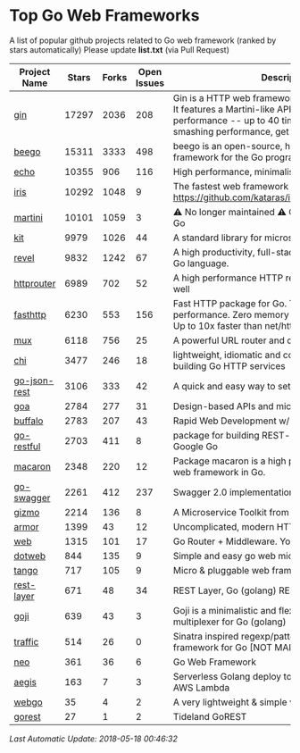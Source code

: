 # Top Go Web Frameworks
A list of popular github projects related to Go web framework (ranked by stars automatically)
Please update **list.txt** (via Pull Request)

| Project Name | Stars | Forks | Open Issues | Description |
| ------------ | ----- | ----- | ----------- | ----------- |
| [gin](https://github.com/gin-gonic/gin) | 17297 | 2036 | 208 | Gin is a HTTP web framework written in Go (Golang). It features a Martini-like API with much better performance -- up to 40 times faster. If you need smashing performance, get yourself some Gin. |
| [beego](https://github.com/astaxie/beego) | 15311 | 3333 | 498 | beego is an open-source, high-performance web framework for the Go programming language. |
| [echo](https://github.com/labstack/echo) | 10355 | 906 | 116 | High performance, minimalist Go web framework |
| [iris](https://github.com/kataras/iris) | 10292 | 1048 | 9 | The fastest web framework for Go in (THIS) Earth https://github.com/kataras/iris/tree/master/_examples |
| [martini](https://github.com/go-martini/martini) | 10101 | 1059 | 3 | ⚠️ No longer maintained ⚠️  Classy web framework for Go |
| [kit](https://github.com/go-kit/kit) | 9979 | 1026 | 44 | A standard library for microservices. |
| [revel](https://github.com/revel/revel) | 9832 | 1242 | 67 | A high productivity, full-stack web framework for the Go language. |
| [httprouter](https://github.com/julienschmidt/httprouter) | 6989 | 702 | 52 | A high performance HTTP request router that scales well |
| [fasthttp](https://github.com/valyala/fasthttp) | 6230 | 553 | 156 | Fast HTTP package for Go. Tuned for high performance. Zero memory allocations in hot paths. Up to 10x faster than net/http |
| [mux](https://github.com/gorilla/mux) | 6118 | 756 | 25 | A powerful URL router and dispatcher for golang. |
| [chi](https://github.com/go-chi/chi) | 3477 | 246 | 18 | lightweight, idiomatic and composable router for building Go HTTP services |
| [go-json-rest](https://github.com/ant0ine/go-json-rest) | 3106 | 333 | 42 | A quick and easy way to setup a RESTful JSON API |
| [goa](https://github.com/goadesign/goa) | 2784 | 277 | 31 | Design-based APIs and microservices in Go |
| [buffalo](https://github.com/gobuffalo/buffalo) | 2783 | 207 | 43 | Rapid Web Development w/ Go |
| [go-restful](https://github.com/emicklei/go-restful) | 2703 | 411 | 8 | package for building REST-style Web Services using Google Go |
| [macaron](https://github.com/go-macaron/macaron) | 2348 | 220 | 12 | Package macaron is a high productive and modular web framework in Go. |
| [go-swagger](https://github.com/go-swagger/go-swagger) | 2261 | 412 | 237 | Swagger 2.0 implementation for go |
| [gizmo](https://github.com/NYTimes/gizmo) | 2214 | 136 | 8 | A Microservice Toolkit from The New York Times |
| [armor](https://github.com/labstack/armor) | 1399 | 43 | 12 | Uncomplicated, modern HTTP server |
| [web](https://github.com/gocraft/web) | 1315 | 101 | 17 | Go Router + Middleware. Your Contexts. |
| [dotweb](https://github.com/devfeel/dotweb) | 844 | 135 | 9 | Simple and easy go web micro framework |
| [tango](https://github.com/lunny/tango) | 717 | 105 | 9 | Micro & pluggable web framework for Go |
| [rest-layer](https://github.com/rs/rest-layer) | 671 | 48 | 34 | REST Layer, Go (golang) REST API framework |
| [goji](https://github.com/goji/goji) | 639 | 43 | 3 | Goji is a minimalistic and flexible HTTP request multiplexer for Go (golang) |
| [traffic](https://github.com/pilu/traffic) | 514 | 26 | 0 | Sinatra inspired regexp/pattern mux and web framework for Go [NOT MAINTAINED] |
| [neo](https://github.com/ivpusic/neo) | 361 | 36 | 6 | Go Web Framework |
| [aegis](https://github.com/tmaiaroto/aegis) | 163 | 7 | 3 | Serverless Golang deploy tool and framework for AWS Lambda |
| [webgo](https://github.com/bnkamalesh/webgo) | 35 | 4 | 2 | A very lightweight & simple web framework for Go |
| [gorest](https://github.com/tideland/gorest) | 27 | 1 | 2 | Tideland GoREST |

*Last Automatic Update: 2018-05-18 00:46:32*